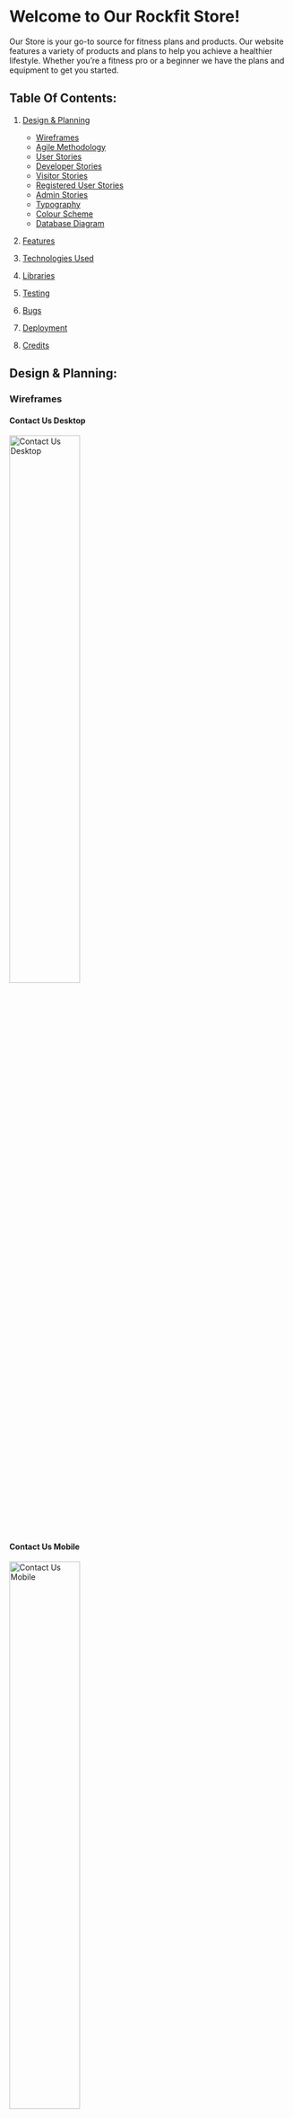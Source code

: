 # Welcome to Our Rockfit Store!

Our Store is your go-to source for fitness plans and products. Our website features a variety of products and plans to help you achieve a healthier lifestyle. Whether you’re a fitness pro or a beginner we have the plans and equipment to get you started. 

## Table Of Contents:
1. [Design & Planning](#design-&-planning)
    * [Wireframes](#wireframes)
    * [Agile Methodology](#agile-methodology)
    * [User Stories](#user-stories)
    * [Developer Stories](#developer-stories)
    * [Visitor Stories](#visitor-stories)
    * [Registered User Stories](#registered-user-stories)
    * [Admin Stories](#admin-user-stories)
    * [Typography](#typography)
    * [Colour Scheme](#colour-scheme)
    * [Database Diagram](#database-diagram)
    
2. [Features](#features)
3. [Technologies Used](#technologies-used)
4. [Libraries](#libraries-used)
5. [Testing](#testing)
6. [Bugs](#bugs)
7. [Deployment](#deployment)
8. [Credits](#credits)

## Design & Planning:


### Wireframes

#### Contact Us Desktop

<img src="docs/wireframes/contactus.webp" alt="Contact Us Desktop" width="50%"/>

#### Contact Us Mobile

<img src="docs/wireframes/contactus_mobile.webp" alt="Contact Us Mobile" width="50%"/>

#### Edit Review Desktop

<img src="docs/wireframes/edit_review.webp" alt="Edit Review Desktop" width="50%"/>

#### Edit Review Mobile

<img src="docs/wireframes/edit_review_mobile.webp" alt="Edit Review Mobile" width="50%"/>

#### Cart Desktop

<img src="docs/wireframes/cart.webp" alt="Cart Page Desktop" width="50%"/>

#### Cart Mobile

<img src="docs/wireframes/cart_mobile.webp" alt="Cart Page Mobile" width="50%"/>

#### Community Update

<img src="docs/wireframes/community_update.webp" alt="Community Update Page" width="50%"/>

#### Community Update Mobile

<img src="docs/wireframes/community_update_mobile.webp" alt="Community Update Page Mobile" width="50%"/>

#### Homepage

<img src="docs/wireframes/homepage.webp" alt="Home Page" width="50%"/>

#### Homepage Mobile

<img src="docs/wireframes/homepage_mobile.webp" alt="Home Page Mobile" width="50%"/>

#### Products Page 

<img src="docs/wireframes/products.webp" alt="Products Page" width="50%"/>

#### Products Page Mobile

<img src="docs/wireframes/products_mobile.webp" alt="Products Page Mobile" width="50%"/>


#### Password Reset Desktop

<img src="docs/wireframes/password_reset.webp" alt="Password Reset Page Desktop" width="50%"/>

#### Password Reset Mobile

<img src="docs/wireframes/password_reset_mobile.webp" alt="Password Reset Page Mobile" width="50%"/>

#### Password Reset Confirmation Desktop

<img src="docs/wireframes/password_reset_confirmation.webp" alt="Password Reset Confirmation Page Desktop" width="50%"/>

#### Password Reset Confirmation Mobile

<img src="docs/wireframes/password_reset_confirmation_mobile.webp" alt="Password Reset Confirmation Page Mobile" width="50%"/>

#### Product Detail Desktop (Logged in)

<img src="docs/wireframes/product_detail.webp" alt="Product Detail Page Desktop (logged in)" width="50%"/>

#### Product Detail Desktop (Not Logged in)
<img src="docs/wireframes/product_detail_not_loggedin.webp" alt="Product Detail Page Desktop (Not logged in)" width="50%"/>

#### Product Detail Mobile

<img src="docs/wireframes/product_detail_mobile.webp" alt="Product Detail Page Mobile" width="50%"/>

#### Profile Desktop 

<img src="docs/wireframes/profile.webp" alt="Profile Page Desktop" width="50%"/>

#### Profile Mobile

<img src="docs/wireframes/profile_mobile.webp" alt="Profile Page Mobile" width="50%"/>

#### Register Desktop 

<img src="docs/wireframes/register.webp" alt="Register Page Desktop" width="50%"/>

#### Sign in Desktop

<img src="docs/wireframes/signin.webp" alt="Sign in Page Desktop" width="50%"/>

#### Sign in Mobile

<img src="docs/wireframes/signin_mobile.webp" alt="Sign in Page Mobile" width="50%"/>

#### Sign Out Desktop

<img src="docs/wireframes/signout.webp" alt="Sign out Page Desktop" width="50%"/>

#### Sign Out Mobile

<img src="docs/wireframes/signout_mobile.webp" alt="Sign out Page Mobile" width="50%"/>

#### Subscripton Desktop

<img src="docs/wireframes/subscription.webp" alt="Subscription Page Desktop" width="50%"/>

#### Subscription Mobile

<img src="docs/wireframes/subscription_mobile.webp" alt="Subscription Page Mobile" width="50%"/>

#### Thank You Desktop

<img src="docs/wireframes/thankyou.webp" alt="Thank You Page Desktop" width="50%"/>

#### Subscription Mobile

<img src="docs/wireframes/thankyou_mobile.webp" alt="Thank You Page Mobile" width="50%"/>

#### Wishlist Desktop

<img src="docs/wireframes/wishlist.webp" alt="Wishlist Page Desktop" width="50%"/>

#### Subscription Mobile

<img src="docs/wireframes/wishlist_mobile.webp" alt="Wishlist Page Mobile" width="50%"/>

## Agile Methodology

### My Approach to Agile Methodology
As I developed this project, I used the Agile methodology because of its flexibility and iterative process. Agile helped me stay organized and adapt as the project evolved. Working in short, manageable cycles (or "sprints") allowed me to make continuous progress and improve each feature step-by-step. This approach gave me the structure I needed to regularly assess my progress and refine the app as I moved forward.

#### Benefits in Testing for Me:

Agile was especially beneficial for testing each function of my app. Since I worked in small increments, I was able to test each feature thoroughly as I completed it. This brought a lot of advantages:

- Quickly Finding Issues: By testing after each sprint, I caught bugs and issues early, avoiding larger problems down the line.
- Better Quality: Testing in each phase ensured that the app’s functionality met my standards before moving on to the next feature.
- Flexibility: As new ideas or changes came up, I was able to easily adjust the plan without losing track of the overall project.
- Continuous Improvement: Each testing cycle helped me fine-tune the app and my own development process, so I could deliver a more polished final product.

### MoSCoW Prioritization
To keep myself focused, I used the MoSCoW method to prioritize the tasks and features I needed to work on. I broke everything down into:

Must Have: Features that were critical to the app’s core functionality.
- Should Have: Important features that weren’t essential, but added significant value.
- Could Have: Features that would be nice to include if time allowed.
- Won’t Have: Features that I decided not to include in the current version.
This prioritization method helped me stay on track, ensuring that I worked on the most important features first and kept the project manageable.

### Managing with GitHub Projects
I used GitHub Projects to organize my tasks and track my progress. Each project board represented an EPIC (a major part of the app), and I created columns like "To Do," "In Progress," "On Hold," "Done," and "Bugs" to visualize where each task stood. I also used labels to categorize tasks based on their priority and organized them into sprints to stay on track.

### Visualizing Progress with the Kanban Board
I relied on a Kanban board to manage my progress. Seeing my tasks move through different stages—from "To Do" to "Done"—gave me a clear sense of accomplishment and kept me motivated throughout the project. It also helped me ensure that no task was overlooked or forgotten.

## Breaking Down the EPICS
Each Epic in my project represented a major feature or functionality of the platform. By breaking these large tasks into smaller, manageable parts, I was able to tackle each piece step-by-step. This ensured that nothing was left incomplete, and every aspect of the app was thoroughly developed.

- [EPIC 1: See Product Details](https://github.com/Nikkig087/RockFitApp/issues/1#issue-2728005130)
- [EPIC 2: Search Products](https://github.com/Nikkig087/RockFitApp/issues/2#issue-2728010214)
- [EPIC 3: Sort Products](https://github.com/Nikkig087/RockFitApp/issues/3#issue-2728236933)
- [EPIC 4: View Product Images](https://github.com/Nikkig087/RockFitApp/issues/4#issue-2728247541)
- [EPIC 5: See Customer Ratings and Comments](https://github.com/Nikkig087/RockFitApp/issues/5#issue-2728252401)
- [EPIC 6: Comment and Review](https://github.com/Nikkig087/RockFitApp/issues/6#issue-2728265439)
- [EPIC 7: Add Products to Cart](https://github.com/Nikkig087/RockFitApp/issues/7#issue-2728270968)
- [EPIC 8: See Products in Cart](https://github.com/Nikkig087/RockFitApp/issues/8#issue-2728276309)
- [EPIC 9: Update Quantity of Items in Cart](https://github.com/Nikkig087/RockFitApp/issues/9#issue-2728280777)
- [EPIC 10: Remove items from Cart](https://github.com/Nikkig087/RockFitApp/issues/10#issue-2728284305)
- [EPIC 11: Cart Dynamic Updates](https://github.com/Nikkig087/RockFitApp/issues/11#issue-2728287165)
- [EPIC 12: Login to my Account](https://github.com/Nikkig087/RockFitApp/issues/12#issue-2728291826)
- [EPIC 13: View Profile](https://github.com/Nikkig087/RockFitApp/issues/13#issue-2728295730)
- [EPIC 14: Reset Password ](https://github.com/Nikkig087/RockFitApp/issues/14#issue-2728314129)
- [EPIC 15: View Subscription Plans](https://github.com/Nikkig087/RockFitApp/issues/15#issue-2730868702)
- [EPIC 16: Subscribe to a plan](https://github.com/Nikkig087/RockFitApp/issues/16#issue-2730875344)
- [EPIC 17: ](https://github.com/Nikkig087/RockFitApp/issues/16#issue-2730875344)
- [EPIC 18: Implement inline Editing](https://github.com/Nikkig087/RockFitApp/issues/18#issue-2758224442)
- [EPIC 19: Approve Pause Request](https://github.com/Nikkig087/RockFitApp/issues/19#issue-2758228112)
- [EPIC 20: Admin review and edit subscription plans](https://github.com/Nikkig087/RockFitApp/issues/20#issue-2758300512)
- [EPIC 21: Admin filter Products by Spotlight Status](https://github.com/Nikkig087/RockFitApp/issues/21#issue-2758301655)
- [EPIC 22:Admin read user-submitted contact messages](https://github.com/Nikkig087/RockFitApp/issues/22#issue-2758302575)
- [EPIC 23:Admin review user reviews](https://github.com/Nikkig087/RockFitApp/issues/23#issue-2758303356)
- [EPIC 24:Admin manage community updates](https://github.com/Nikkig087/RockFitApp/issues/24#issue-2758304005)

## User Stories

With an emphasis on delivering a seamless user experience, the goal of this project is to provide a comprehensive platform that serves both visitors and registered users. The platform will allow for the development and maintenance of content, present developer profiles, and provide opportunities for interaction.  The following user stories outline the essential functionalities and the rationale behind them.

*************************************
## Developer Stories


- As a **developer**, I want to **create wireframes** so that I can **visually represent the layout and structure of the application.**

- As a **developer**, I want to **create visually engaging and responsive designs** so that **users can easily navigate the website and access relevant information**.

- As a **developer**, I want to **adopt Agile methodology** so that **I can deliver high quality product that meets the needs of the user.**

- As a **developer**, I want to **install and add basic configurations to Django** so that **I can create a working app**.


- As a **developer**, I want to **the platform to load quickly and respond swiftly to user interactions** so that **users can have a seamless experience**.

- As a **developer**, I want to **ensure that all syntax errors are identified and resolved during the code validation process** so that **the code is free from syntax-related issues**.

- As a **developer**, I want to **maintain thorough documentation** so that **code is maintained seamlessly in future**.

- As a **developer**, I want to **ensure that user stories are thoroughly tested** so that **they meet acceptance criteria and deliver the expected functionality**.

- As a **developer**, I want to **deploy the application to Heroku** so that **it is accessible to users online**.

- As a **developer**, I want to **ensure that application meets performance and accessibility standards** so that it **provides a seamless experience for all users and performs optimally**.

- As a **developer**, I want to **enable actions like approving or rejecting pause requests** so that **admins can efficiently manage user subscriptions.**

- As a **Developer,** I want to **implement inline editing for related models** so that **data relationships can be managed efficiently.**

*************************************************************
## Visitor Stories

- As a **visitor**, I want to **navigate through the platform effortlessly,** so that **I can find relevant sections and features intuitively.**

- As a **visitor**, I want to **able to register an account** so **I can create an account**.

- As a **visitor**, I want to **provide feedback and suggest improvements through a contact form,** so that I can **actively participate in improving the platform and receive support when needed**.

- As a **visitor**, I want to **view customer reviews and ratings for each product,** so that I can **evaluate the quality of the product.**

- As a **Visitor**, I want to **be able to view a list of products** so that **I can find one to obtain more details on.**

- As a **Visitor**, I want to **search for products by name or keyword,** so that **I can quickly find what I’m looking for**

- As a **Visitor**, I want to **sort products by price, name, or date added,** so that **I can organize the product list in a way that suits my needs.**

- As a **Visitor**, I want to **see images of products,** so that I can **visualize what is possible for buying.**
****************************************************

## Registered User Stories

- As a **registered user**, I want to **be able to log in and out of my account** so that **I can use the platform**.

- As a **registered user**, I want to **to be able to reset my password** so that **I do not loose access to my account**.

- As a **Registered User,** I want to **create, edit and delete my customer reviews once it is approved,** so that **I can help other customers when reviewing product.**

- As a **Registered User,** I want to **view and edit my account details,** so that I **can keep my information up to date.**

- As a **Registered User,** I want to **add products to my cart,** so that **I can purchase them later.**

- As a **Registered User,** I want to **see the total price of the items in my cart,** so that **I can track my spending.**

- As a **Registered User,** I want to **update the quantity of items in my cart,** so that **I can adjust my order as needed.**

- As a **Registered User,** I want to **see the cart icon in the navigation bar update dynamically,** so that **I always know how many items are in my cart.**

- As a **Registered User,** I want to **subscribe to a plan,** so that **I can access premium features or content.**
 

## Admin User Stories

- As an **admin user**, I want **the ability to perform all CRUD (Create, Read, Update, Delete) operations** so that **manually manage, control and edit content**.

- As an **Admin,** I want to **moderate user reviews** so that **only appropriate feedback is displayed.**

- As an **Admin,** I want to **filter products by spotlight status** so that **I can highlight key offerings.**

- As an **Admin,** I want to **review and edit subscription plans** so that **I can ensure accurate pricing and details.**

- As an **Admin,** I want to **read user-submitted contact messages** so that **I can respond to inquiries.**

- As an **Admin,** I want to **manage community updates** so that **the latest news is visible to users.**


## Website Goals and Objectives

* Enhance User Experience:
   - Build a powerful yet user-friendly interface that reflects the strength and energy of the BullFit brand.
   - Ensure seamless performance across all devices, making the platform fully responsive and accessible.
   - Empower users to engage with content by creating, editing, deleting, and reporting comments.
   - Incorporate features like content liking and favoriting to boost user interaction and community engagement.

* Optimize Performance and Accessibility:
   - Fine-tune the platform for lightning-fast load times and smooth user interactions.
   - Meet and exceed accessibility standards, ensuring BullFit is inclusive for all users.

* Support Continuous Improvement and Scalability:
  - Adopt Agile development practices to continuously deliver high-quality features.
  - Design the database and infrastructure to handle growth and increased user activity.

* Enable Growth and Continuous Innovation:
   - Adopt Agile development techniques to continuously roll out high-impact features.

* Encourage Community and Feedback:
  - Provide mechanisms for users to give feedback, report issues, and suggest improvements.
  - Actively engage with user feedback to improve the platform continuously.

* Strengthen Security and Reliability
   - Implement rock-solid authentication and authorization to protect users.
   - Regularly test and refine the platform to ensure BullFit stays stable, secure, and reliable.

## Target Audience

- Developers
- Health and Fitness Coaches
- General Visitors
- Sports Enthusiasts

[Back to top](#contents)

## Typography
I utilized Times New Roman for my site as this font is the most browser compatible font.

## Colour Scheme
I chose the Urban Chic color palette for the website to create a look that is sleek, modern, and dynamic, while still being welcoming and approachable. The black background is the main foundation, demonstrating sophistication. Black is often associated with strength and professionalism, and here it sets the design, creating a sense of seriousness and confidence. It sets the tone for a space where users feel they are engaging with something purposeful and refined.

White and light gray accents, such as #FFFFFF and #F5F5F5, create sense of balance and clarity to the design. These lighter colours ensure the interface remains clean and uncluttered, allowing users to focus on content without feeling overwhelmed. They bring elegance and act as a neutral canvas that highlights key information and visuals, making the website feel organized and intuitive.

The touch of gold (#FFAB00) and orange (#FF5722) add warmth and energy, drawing attention to important elements like buttons and call-to-action areas. gives the design with warmth and energy, bringing life and vibrancy to the overall aesthetic. Gold is often associated with optimism, creativity, and success, which aligns perfectly with the aspirations of the Rockfit App. It draws attention to crucial interactive elements like buttons and calls to action, inviting users to engage and explore further. Its presence adds a sense of luxury, signaling that the experience is not just functional but also enjoyable and rewarding.

By combining these colours, I wanted to create a design that is both stylish and functional. Black provides the solid, modern foundation, white and gray keep the layout clean and easy to navigate, and gold and orange offers just the right amount of energy and excitement to encourage exploration. Additionally, the hover effects, such as gold transitioning to silver, create dynamic interactions that make the design feel lively without overwhelming the user. Together, these elements work to ensure users feel both confident and inspired as they visit the Rockfit App.

<img src="docs/features/colour_palette.webp" alt="Colour Palette" width="50%"/>

## DataBase Diagram

The project's data model is based on an Entity-Relationship Diagram (ERD) that maps out the relationships between the different Django models. At the core is the User model, which extends Django's default User class with fields like id, username, password, and email. 

Registered Users can also leave reviews on Products, with fields for the content of the review, when it was created, and whether it’s been approved. There’s also a ContactMessage model, which allows visitors to send messages to the site admins.

### Relationships 
Fitness-Related Tables:<br>
fitness_userprofile and Other Tables<br>
Relationship: 1:N
One fitness_userprofile links with:
- fitness_order: A user can place multiple orders.
- fitness_wishlist: A user can have multiple wishlists.
- fitness_review: A user can write multiple product reviews.

fitness_wishlist and fitness_wishlistitem
Relationship: 1:N
- One fitness_wishlist contains multiple fitness_wishlistitem.

<br>

fitness_product and fitness_order<br>
Relationship: M:N
- Products are ordered by multiple users. This would likely require an intermediary table (e.g., fitness_order_items), though it's not explicitly listed.


<br>
fitness_subscriptionplan and fitness_userprofile<br>
Relationship: 1:N

- One subscription plan (e.g., monthly, yearly) can apply to multiple users.
<br>
<br>

Shopping Cart Tables:<br>

cart_cart and cart_cartitem<br>
Relationship: 1:N
- One shopping cart (cart_cart) contains multiple cart items (cart_cartitem).

<br>
cart_cartitem and fitness_product<br>
Relationship: 1:N

- Each cart item (cart_cartitem) refers to a single fitness_product.


<img src="docs/design/ERD.webp" alt="ERD Diagram" width="50%"/> 

## Features:

### Navigation
The Navigation Bar contains the Company Name, links to the Home page, Register Page and Login Page.
#### Navigation Desktop for user not logged in

<img src="docs/features/nav_desktop_notloggedin.webp" alt="Navigation Desktop" width="50%"/> 

#### Navigation Mobile for user not logged in

<img src="docs/features/nav_mobile_notloggedin.webp" alt="Navigation Mobile" width="50%"/> 


#### Navigation Desktop for user logged in

<img src="docs/features/nav_desktop_loggedin.webp" alt="Navigation Desktop Logged In" width="50%"/> 

#### Navigation Mobile for user logged in

<img src="docs/features/nav_mobile_loggedin.webp" alt="Navigation Mobile Logged In" width="50%"/> 

#### Footer

<img src="docs/features/footer.webp" alt="Footer" width="50%"/> 

#### Home-page Desktop

<img src="docs/features/homepage_desktop.webp" alt="Home-page Desktop" width="50%"/> 

#### Home-page Mobile

<img src="docs/features/homepage_mobile.webp" alt="Home-page Mobile" width="50%"/> 

#### Products Details Page Desktop

<img src="docs/features/product_details.webp" alt="Product Details Desktop" width="50%"/>

#### Products Details Page Mobile

<img src="docs/features/product_details_mobile.webp" alt="Product Details Mobile" width="50%"/>

#### Products Page Desktop

<img src="docs/features/products.webp" alt="Products Desktop" width="50%"/>

#### Products Page Mobile

<img src="docs/features/products_mobile.webp" alt="Products Mobile" width="50%"/>

#### Cart Page Desktop

<img src="docs/features/cart_desktop.webp" alt="Product Details Desktop" width="50%"/>

#### Cart Page Mobile

<img src="docs/features/cart_mobile.webp" alt="Product Details Mobile" width="50%"/>

#### Community Updates Page Desktop

<img src="docs/features/community_updates.webp" alt="Product Details Desktop" width="50%"/>

#### Community Updates Page Mobile

<img src="docs/features/community_updates_mobile.webp" alt="Product Details Mobile" width="50%"/>

#### Sign in Page Desktop 

<img src="docs/features/signin.webp" alt="Sign In Desktop" width="50%"/>

#### Sign in Page Mobile 

<img src="docs/features/signin_mobile.webp" alt="Product Details Mobile" width="50%"/>

#### Sign Up Page Desktop 

<img src="docs/features/signup.webp" alt="Sign In Desktop" width="50%"/>

#### Sign Up Page Mobile 

<img src="docs/features/signup_mobile.webp" alt="Product Details Mobile" width="50%"/>

#### logout Page Desktop

<img src="docs/features/logout.webp" alt="Product Details Desktop" width="50%"/>

#### Logout Page Mobile

<img src="docs/features/logout_mobile.webp" alt="Product Details Mobile" width="50%"/>

#### Password Reset Page Desktop

<img src="docs/features/password_reset.webp" alt="Product Details Desktop" width="50%"/>

#### Password Reset Page Mobile

<img src="docs/features/password_reset_mobile.webp" alt="Product Details Mobile" width="50%"/>

#### Password Reset Confirmation Page Desktop

<img src="docs/features/password_reset_confirmation.webp" alt="Product Details Desktop" width="50%"/>

#### Password Reset Confirmation Page Mobile

<img src="docs/features/password_reset_confirmation_mob.webp" alt="Product Details Mobile" width="50%"/>

#### Password Reset Known Email 

<img src="docs/features/password_reset_known_email.webp" alt="Product Details Desktop" width="50%"/>

#### Password Reset Unknown Email 

<img src="docs/features/password_reset_unknown_email.webp" alt="Product Details Mobile" width="50%"/>

#### Profile Page Desktop (logged in User)

<img src="docs/features/profile.webp" alt="Profile Desktop" width="50%"/>

#### Profile Page Mobile (logged in User)

<img src="docs/features/profile_mobile.webp" alt="Product Details Mobile" width="50%"/>

#### Profile Page Desktop (No logged in User)

<img src="docs/features/profile_notlogged_in.webp" alt="Profile Desktop" width="50%"/>

#### Profile Page Mobile (No logged in User)

<img src="docs/features/profile_notlogged_in_mob.webp" alt="Product Details Mobile" width="50%"/>

#### Subscription Page Desktop (logged in User)

<img src="docs/features/subscription.webp" alt="Sign In Desktop" width="50%"/>

#### Subscription Page Mobile (logged in User)

<img src="docs/features/subscription_mobile.webp" alt="Product Details Mobile" width="50%"/>

#### Subscription Page Desktop (No logged in User)

<img src="docs/features/subscription_not_loggedin.webp" alt="Sign In Desktop" width="50%"/>

#### Subscription Page Mobile (No logged in User)

<img src="docs/features/subscription_not_loggedin_mob.webp" alt="Product Details Mobile" width="50%"/>

#### Wishlist Page Desktop (logged in User)

<img src="docs/features/wishlist.webp" alt="Sign In Desktop" width="50%"/>

#### Wishlist Page Mobile (logged in User)

<img src="docs/features/wishlist_mobile.webp" alt="Product Details Mobile" width="50%"/>

#### Wishlist Page Desktop (No logged in User)

<img src="docs/features/wishlist_not_loggedin.webp" alt="Sign In Desktop" width="50%"/>

#### Wishlist Page Mobile (No logged in User)

<img src="docs/features/wishlist_not_loggedin_mob.webp" alt="Product Details Mobile" width="50%"/>

### 404 Page Desktop

<img src="docs/features/page404_desktop.webp" alt="Page 404 Desktop" width="50%"/>

### 404 Page Mobile

<img src="docs/screenshots/page404_mobile.webp" alt="Page 404 Mobile" width="50%"/>

### CRUD User
#### Create Review Desktop Page

<img src="docs/features/review_desktop.webp" alt="Comments Desktop" width="50%"/>

#### Create Review Mobile Page

<img src="docs/features/review_mobile.webp" alt="Comments Mobile" width="50%"/>

#### Edit or Delete Review Buttons Desktop Page

<img src="docs/features/edit_delete_review_desktop.webp" alt="Edit or Delete Review Buttons Desktop" width="50%"/>

#### Edit or Delete Review Buttons Mobile Page

<img src="docs/features/edit_delete_review_mob.webp" alt="Edit or Delete Review Buttons Mobile" width="50%"/>


#### Edit Review Desktop Page

<img src="docs/features/edit_review_desktop.webp" alt="Edit Comment Desktop" width="50%"/>

#### Edit Review Mobile Page

<img src="docs/features/edit_review_mob.webp" alt="Edit Comment Mobile" width="50%"/>


#### Delete Review Desktop Page

<img src="docs/features/delete_review.webp" alt="Delete Review" width="50%"/>

#### Delete Review Mobile Page

<img src="docs/features/delete_review_mob.webp" alt="Delete Review" width="50%"/>

#### Create a Review
Note you must be a registered User to create a review if not then you will be redirected to the login page as per the view snippet below.  Here you can register or sign in, there is also an option to recover your password if you have forgotten it.

<img src="docs/features/loggedin_review.webp" alt="Code to ensure user is logged in to review product" width="50%"/>


### CRUD Admin

#### Remove Users

<img src="docs/features/remove_users_admin.webp" alt="Remove Users in Admin Panel" width="50%"/>

#### Edit Users

<img src="docs/features/edit_users_admin.webp" alt="Edit Users in Admin Panel" width="50%"/>

#### Add Users

<img src="docs/features/add_user_admin.webp" alt="Add Users in Admin Panel" width="50%"/>

#### Create Product Post 

<img src="docs/features/create_product_admin.webp" alt="Create Product in Admin Panel" width="50%"/>

#### Edit Product  

<img src="docs/features/update_product_admin.webp" alt="Edit Product in Admin Panel" width="50%"/>

#### Delete Review  

<img src="docs/features/delete_review_admin.webp" alt="Delete Review Post in Admin Panel" width="50%"/>

#### Approve Review 

<img src="docs/features/approve_review_admin.webp" alt="Approve Review for Post in Admin Panel" width="50%"/>

#### Login Page Admin

<img src="docs/features/login_screen_admin.webp" alt="Login Page Admin" width="50%"/>


## Technologies Used

* [Python](https://en.wikipedia.org/wiki/Python_(programming_language)) - Provides the backend functionality for the site.
* [HTML5](https://en.wikipedia.org/wiki/HTML) - Provides the content and structure for the website.
* [CSS3](https://en.wikipedia.org/wiki/CSS) - Provides the styling for the website.
* [JavaScript](https://en.wikipedia.org/wiki/JavaScript) - Provides interactive elements of the website

## Frameworks & Software
* [Gitpod](http://gitpod.io) - Cloud based IDE
* [Bootstrap](https://getbootstrap.com/) - A CSS framework that helps building solid, responsive, mobile-first sites
* [Django](https://www.djangoproject.com/) - A model-view-template framework used to create the Review | Alliance site
* [balsamiq](https://balsamiq.com/) - Used to create the wireframe.
* [Github](https://github.com/) - Used to host and edit the website.
* [Heroku](https://en.wikipedia.org/wiki/Heroku) - A cloud platform that the application is deployed to.
* [Lighthouse](https://developer.chrome.com/docs/lighthouse/overview/) - Used to test performance of site.
* [Am I responsive](https://ui.dev/amiresponsive) - Used for responsiveness check.
* [Font Awesome](https://fontawesome.com/search?q=x&o=r)) - Used to create the social media icons.
* [Google Chrome DevTools](https://developer.chrome.com/docs/devtools/) - Used to debug and test responsiveness.
* [HTML Validation](https://validator.w3.org/) - Used to validate HTML code
* [CSS Validation](https://jigsaw.w3.org/css-validator/) - Used to validate CSS code
* [PEP8 Validation](http://pep8online.com/) - Used to validate code
* [JSHint Validation](https://jshint.com/) - Used to validate JavaScript code

## Testing
### Lighthouse Homepage Desktop Test
![Lighthouse Homepage Testing Desktop](docs/testing/lighthouse_desktop_exercise_home.webp)
### Lighthouse Homepage Mobile Test
![Lighthouse Homepage Testing Mobile](docs/testing/lighthouse_mob_exercise_home.webp)
### Lighthouse Exercise Detail Desktop Test
![Lighthouse Homepage Testing Desktop](docs/testing/lighthouse_desktop_exercise_detail.webp)
### Lighthouse Exercise Detail Mobile Test
![Lighthouse Homepage Testing Mobile](docs/testing/lighthouse_mob_exercise_detail.webp)


### Responsiveness
![Am I Responsive Testing](docs/testing/amiresponsive.webp)
### Code Validation
#### Jigsaw W3C Testing
![Jigsaw W3C Testing](docs/testing/jigsaw_w3ctesting.webp)
#### HTML W3C Testing
![HTML W3C Testing](docs/testing/html_w3ctesting.webp)
#### JSHint Testing
##### Comments.js
![Comments JSHint Testing](docs/testing/jshint_commentsjs.webp)
##### Contact.js
![Contact JSHint Testing](docs/testing/jshint_contactjs.webp)
##### Report.js
![Report JSHint Testing](docs/testing/jshint_reportjs.webp)
#### CI Python Linter Testing (pep8)
##### Admmin.py
![Admin.py](docs/testing/adminpy_pep8.webp)
##### forms.py
![Forms.py](docs/testing/formspy_pep8.webp)
##### Models.py
![Models.py](docs/testing/modelspy_pep8.webp)
##### Urls.py
![Urls.py](docs/testing/urlspy_pep8.webp)
##### Views.py
![Views.py](docs/testing/viewspy_pep8.webp)

### Automated Testing
Refer to Feature Screenshots and also automated testing for confirmation of successful testing.
[Automated Testing](tests.md)
### Manual Testing User Stories

| **User Story** | **Test** | **Pass** |
| --- | --- | :---: |
| As a Registered user, I want to log in to my account, so that I can access my personalized information. | The user clicks on "Log In" in the navigation bar. <br>The app presents a login form for the user to enter their credential. | ✓ |
| As a Registered User, I want to create, edit, and delete my customer reviews once it is approved, so that I can help other customers when reviewing products. | Registered users can contribute helpful information by submitting reviews in the dedicated section below the product description. | ✓ |
| As a Registered User, I want to view and edit my account details, so that I can keep my information up to date. | The user navigates to the "Profile" page via the navigation bar. <br>The app displays editable account fields for the user to update. | ✓ |
| As a Registered User, I want to add products to my cart, so that I can purchase them later. | The user clicks the "Add to Cart" button on the product list or detail page. <br>The app updates the cart icon in the navigation bar to reflect the new quantity. | ✓ |
| As a Registered User, I want to see the total price of the items in my cart, so that I can track my spending. | The user clicks on the "Cart" link in the navigation bar. <br>The app displays a summary page showing the total price of all items in the cart. | ✓ |
| As a Registered User, I want to update the quantity of items in my cart, so that I can adjust my order as needed. | The user navigates to the cart page. <br>The user adjusts the quantity using a dropdown or input field next to each item. <br>The app recalculates the totals automatically or upon clicking an "Update" button. | ✓ |
| As a Registered User, I want to see the cart icon in the navigation bar update dynamically, so that I always know how many items are in my cart. | Each time an item is added, removed, or updated, the app refreshes the cart count in the navigation bar. | ✓ |
| As a Registered User, I want to view subscription plans, so that I can choose the best option for my needs. | The user clicks on the "Subscriptions" link in the navigation bar. <br>The app loads a page showing available plans with pricing, features, and descriptions. | ✓ |
| As a Registered User, I want to subscribe to a plan, so that I can access premium features or content. | The user clicks the "Subscribe" button on the subscription plan of their choice. <br>The app navigates to a checkout page where the user can enter payment details. | ✓ |
| As a user, I want to be able to view a list of products so that I can find one to obtain more details on. | The user clicks on the "Products" link in the navigation menu. <br>The app loads the products page, displaying a grid or list of products with the option to view details on each. | ✓ |
| As a user, I want to search for products by name or keyword, so that I can quickly find what I’m looking for. | The user enters a keyword in the search bar at the top of the product page. <br>The user clicks the "Search" button or presses Enter. <br>The app filters the product list to show only matching results. | ✓ |
| As a user, I want to sort products by price, name, or date added, so that I can organize the product list in a way that suits my needs. | The user selects a sort option (e.g., "Sort by Price") from a dropdown menu on the product page. <br>The app reloads the product list with the selected sorting applied. | ✓ |
| As a user, I want to see images of products, so that I can visualize what I may be buying. | The app displays product images on the product list and detail pages. <br>The user can click on an image to view a larger version. | ✓ |
| As a user, I want to view customer reviews and ratings for each product, so that I can evaluate the quality of the product. | The product detail page includes a section for reviews and ratings, visible below the product description. | ✓ |
| As a Developer, I want to enable actions like approving or rejecting pause requests so that admins can efficiently manage user subscriptions. | The developer creates custom actions approve_pause and reject_pause in the UserProfileAdmin class. <br>The actions update the pause_requested and pause_approved fields correctly. <br>Actions are tested with different querysets to validate functionality. | ✓ |
| As a Developer, I want to implement inline editing for related models so that data relationships can be managed efficiently. | The developer adds the UserProfileInline to the custom UserAdmin. <br>The inline feature is tested for data integrity. | ✓ |
| As an Admin, I want to moderate user reviews so that only appropriate feedback is displayed. | The admin opens the "Reviews" section in the dashboard. <br>The admin edits or deletes inappropriate reviews directly from the interface. | ✓ |
| As an Admin, I want to filter products by spotlight status so that I can highlight key offerings. | The admin navigates to the "Products" section. <br>The admin uses the "is_spotlight" filter to view spotlighted products. | ✓ |
| As an Admin, I want to review and edit subscription plans so that I can ensure accurate pricing and details. | The admin goes to the "Subscription Plans" section. <br>The admin sees a list of plans with fields like name, price, duration, and benefits. <br>The admin clicks "Edit" to modify a plan or "Add" to create a new one. | ✓ |
| As an Admin, I want to read user-submitted contact messages so that I can respond to inquiries. | The admin goes to the "Contact Messages" section. <br>The admin uses search or filters to locate specific messages. | ✓ |
| As an Admin, I want to manage community updates so that the latest news is visible to users. | The admin navigates to the "Community Updates" section. <br>The admin ensures only relevant updates are displayed. | ✓ |

| **User Story** | **Test** | **Pass** |
| --- | --- | :---: |
| As a Registered user, I want to log in to my account, so that I can access my personalized information. | The user clicks on "Log In" in the navigation bar.<br>The app presents a login form for the user to enter their credential. | ✓ |
| As a visitor, I want to provide feedback and suggest improvements through a contact form, so that I can actively participate in improving the platform and receive support when needed. | The user navigates to the contact form.<br>The app displays a form where the user can enter feedback and suggestions.<br>The user submits the form.<br>The app confirms the submission was successful. | ✓ |
| As a Visitor, I want to see images of products, so that I can visualize what is possible for buying. | The user navigates to the product section.<br>The app displays images of available products. | ✓ |
| As an admin user, I want the ability to perform all CRUD (Create, Read, Update, Delete) operations so that I can manually manage, control and edit content. | The admin navigates to the management section.<br>The app provides options to create, read, update, and delete content.<br>The admin successfully performs CRUD operations. | ✓ |
| As a visitor, I want to navigate through the platform effortlessly, so that I can find relevant sections and features intuitively. | The user explores the platform.<br>The navigation is intuitive and the user easily finds relevant sections and features. | ✓ |
| As a developer, I want the platform to load quickly and respond swiftly to user interactions so that users can have a seamless experience. | The platform is tested for performance.<br>The app loads quickly and responds swiftly to user interactions. | ✓ |
| As a developer, I want to ensure that all syntax errors are identified and resolved during the code validation process so that the code is free from syntax-related issues. | The code validation process identifies and resolves syntax errors.<br>The code passes validation without syntax-related issues. | ✓ |
| As a developer, I want to maintain thorough documentation so that code is maintained seamlessly in future. | Documentation is reviewed and updated regularly.<br>The codebase is accompanied by comprehensive documentation. | ✓ |
| As a developer, I want to ensure that user stories are thoroughly tested so that they meet acceptance criteria and deliver the expected functionality. | The user stories are thoroughly tested against acceptance criteria.<br>The tests confirm the expected functionality is delivered. | ✓ |
| As a developer, I want to deploy the application to Heroku so that it is accessible to users online. | The application is deployed to Heroku.<br>The deployed application is accessible online to users. | ✓ |
| As a developer, I want to ensure that the application meets performance and accessibility standards so that it provides a seamless experience for all users and performs optimally. | The application is tested for performance and accessibility standards.<br>The application meets the required standards. | ✓ |


### Manual Testing features

| **Feature** | **Description** | **Pass** |
| --- | --- | :---: |
| Subscription Plans Management | Manage subscription plans with attributes such as name, price, duration, benefits, spotlight status, and activity status. | ✓ |
| User Profile Extension | Extend the default User model with additional attributes like profile picture, fitness goal, phone, and subscription-related details. | ✓ |
| Exercise Plans | Provide detailed exercise plans with attributes like title, difficulty, category, and price. | ✓ |
| Nutrition Plans | Offer nutrition plans with details such as diet type, calories, and pricing. | ✓ |
| Product Management | Manage a catalog of products with attributes like name, description, price, stock, and spotlight status. | ✓ |
| Order Management | Record user orders with total cost and order details. | ✓ |
| Reviews | Allow users to leave product reviews with ratings and comments, subject to admin approval. | ✓ |
| Community Updates | Post community updates with content and timestamps, linked to user accounts. | ✓ |
| Wishlist Functionality | Provide a wishlist feature for users to save favorite products for later. | ✓ |
| Newsletter Subscription | Enable users to subscribe to newsletters using their email addresses. | ✓ |
| Contact Messages | Manage messages submitted via the contact form with user name, email, and message content. | ✓ |
| Shopping Cart | Provide a shopping cart to manage selected products and subscriptions, calculate totals, and track items. | ✓ |
| Cart Item Management | Add individual products or subscriptions to the cart, track quantities, and link to the user's cart. | ✓ |
| Spotlight Features | Highlight key products and subscription plans with a spotlight attribute for better visibility. | ✓ |
| Pause and Resume Subscriptions | Allow users to request and manage pauses or resumptions in their subscriptions, subject to admin approval. | ✓ |
| Dynamic Profile Picture Upload | Support uploading and displaying profile pictures for user accounts. | ✓ |
| Subscription Plan Integration | Link user profiles to active subscription plans with start and end dates. | ✓ |
| Fitness Goals Tracking | Allow users to set fitness goals as part of their profile. | ✓ |
| Total Cost Calculation | Automatically calculate the total cost of items in the cart, including both products and subscriptions. | ✓ |
| Quantity Updates | Allow users to update item quantities in the cart dynamically. | ✓ |
| Review Approval Workflow | Enable admins to moderate user reviews for appropriateness before displaying them. | ✓ |
| Editable Subscription Plans | Admins can create, edit, and delete subscription plans with ease. | ✓ |
| Related Models Inline Editing | Inline editing for related models like UserProfile in the admin interface. | ✓ |
| Product Spotlight Filtering | Admins can filter and view spotlighted products. | ✓ |
| Secure User Data | Ensure all sensitive user data is handled securely in models. | ✓ |



## To Do
Images are not high quality therefore I would like to have a professional photographer for a real world website.  Also when password reset is completed, the email functionality is not fully set up however the terminal does confirm the functionality of the submission.
![Password Reset Message](docs/testing/password_reset_message.webp)

Also I would like to implement a feature that suggests similiar Products to the Customer based on the following
- Same category as the viewed product.
- Shared tags or similar price ranges.

## Bugs
I deployed the website on Heroku in the United States region instead of the European region, this can affect performance speeds.

## Deployment
This website is deployed to Heroku from a GitHub repository, the following steps were taken:

#### Creating Repository on GitHub
- First make sure you are signed into [Github](https://github.com/) and go to the code institutes template, which can be found [here](https://github.com/Code-Institute-Org/gitpod-full-template).
- Then click on **use this template** and select **Create a new repository** from the drop-down. Enter the name for the repository and click **Create repository from template**.
- Once the repository was created, I clicked the green **gitpod** button to create a workspace in gitpod so that I could write the code for the site.

#### Creating an app on Heroku
- After creating the repository on GitHub, head over to [heroku](https://www.heroku.com/) and sign in.
- On the home page, click **New** and **Create new app** from the drop down.
- Give the app a name(this must be unique) and select a **region** I chose **Europe** as I am in Europe, Then click **Create app**.

#### Create a database 
- Log into [CIdatabase maker](https://www.heroku.com/](https://dbs.ci-dbs.net/))
- add your email address in input field and submit the form
- open database link in your email
- paste dabase URL in your DATABASE_URL variable in env.py file and in Heroku config vars

#### Deploying to Heroku.
- Head back over to [heroku](https://www.heroku.com/) and click on your **app** and then go to the **Settings tab**
- On the **settings page** scroll down to the **config vars** section and enter the **DATABASE_URL** which you will set equal to the elephantSQL URL, create **Secret key** this can be anything,
**CLOUDINARY_URL** this will be set to your cloudinary url and finally **Port** which will be set to 8000.
- Then scroll to the top and go to the **deploy tab** and go down to the **Deployment method** section and select **Github** and then sign into your account.
- Below that in the **search for a repository to connect to** search box enter the name of your repository that you created on **GitHub** and click **connect**
- Once it has been connected scroll down to the **Manual Deploy** and click **Deploy branch** when it has deployed you will see a **view app** button below and this will bring you to your newly deployed app.
- Please note that when deploying manually you will have to deploy after each change you make to your repository.
## Credits
Colour Palette designed using [coolors.co](https://coolors.co/312118-ffffff-d3c27e-000000)
Icons for social medaia using [fontawesome.com](https://fontawesome.com/search?q=x&o=r)
Images used from [freepik.com](https://www.freepik.com/) and [pexels.com](https://www.pexels.com/)

